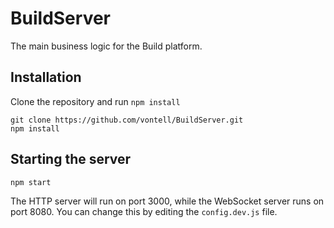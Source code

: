 # BuildServer

The main business logic for the Build platform.

## Installation

Clone the repository and run `npm install`

```
git clone https://github.com/vontell/BuildServer.git
npm install
```

## Starting the server

```
npm start
```

The HTTP server will run on port 3000, while the WebSocket server runs on port 8080. You can change this by editing the `config.dev.js` file.
